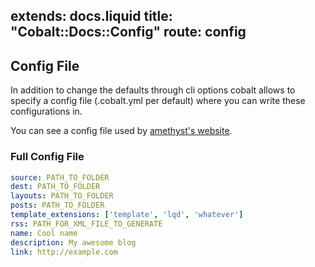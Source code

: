 extends: docs.liquid
title: "Cobalt::Docs::Config"
route: config
---
## Config File

In addition to change the defaults through cli options cobalt allows to
specify a config file (.cobalt.yml per default) where you can write these
configurations in.

You can see a config file used by [amethyst's
website](https://github.com/amethyst/website/blob/master/src/.cobalt.yml).

### Full Config File

```yaml
source: PATH_TO_FOLDER
dest: PATH_TO_FOLDER
layouts: PATH_TO_FOLDER
posts: PATH_TO_FOLDER
template_extensions: ['template', 'lqd', 'whatever']
rss: PATH_FOR_XML_FILE_TO_GENERATE
name: Cool name
description: My awesome blog
link: http://example.com
```
